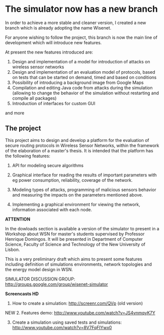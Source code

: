 # The simulator now has a new branch #
In order to achieve a more stable and cleaner version, I created a new branch which is already adopting the name Wisenet.

For anyone wishing to follow the project, this branch is now the main line of development which will introduce new features.

At present the new features introduced are:
  1. Design and implementation of a model for introduction of attacks on wireless sensor networks
  1. Design and implementation of an evaluation model of protocols, based on tests that can be started on demand, timed and based on conditions
  1. Possibility of introducing a background image from Google Maps
  1. Compilation and editing Java code from attacks during the simulation (allowing to change the behavior of the simulation without restarting and compile all packages)
  1. Introduction of interfaces for custom GUI

and more

## The project ##

This project aims to design and develop a platform for the evaluation of secure routing protocols  in Wireless Sensor Networks,  within the framework of the elaboration of a master's thesis.
It is intended that the platform has the following features:

1. API for modeling secure algorithms

2. Graphical interface for reading the results of important parameters with eg power consumption, reliability, coverage of the network.

3. Modeling types of attacks, programming of malicious sensors behavior  and measuring the  impacts on the parameters mentioned above.

4. Implementing a graphical environment for viewing the network, information associated with each node.

**ATTENTION**

In the dowloads section is available a version of the simulator to present in a Workshop about WSN for master's students supervised by Professor Henrique Domingos. It will be presented in Department of Computer Science, Faculty  of Science and Technology of the New University of Lisbon.

This is a very preliminary draft which aims to present some features including definition of simulations environments, network topologies and the energy model design in WSN.

SIMULATOR DISCUSSION GROUP: http://groups.google.com/group/wisenet-simulator

**Screencasts HD**


1. How to create a simulation: http://screenr.com/QVp (old version)


NEW
2. Features demo: http://www.youtube.com/watch?v=JS4vnmqyK7Y


3. Create a simulation using saved tests and simulations: http://www.youtube.com/watch?v=8V7FqFIYwx0
